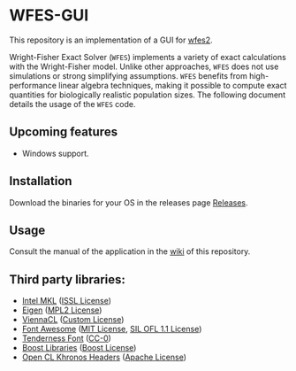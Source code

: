 # WFES-GUI

This repository is an implementation of a GUI for [wfes2](https://github.com/dekoning-lab/wfes2).

Wright-Fisher Exact Solver (`WFES`) implements a variety of exact calculations with the Wright-Fisher model. Unlike other approaches, `WFES` does not use simulations or strong simplifying assumptions. `WFES` benefits from high-performance linear algebra techniques, making it possible to compute exact quantities for biologically realistic population sizes. The following document details the usage of the `WFES` code.

## Upcoming features

* Windows support.

## Installation

Download the binaries for your OS in the releases page [Releases]().

## Usage

Consult the manual of the application in the [wiki](https://github.com/dekoning-lab/wfes-gui/wiki) of this repository.

## Third party libraries:

* [Intel MKL](https://software.intel.com/content/www/us/en/develop/tools/math-kernel-library.html) ([ISSL License](https://software.intel.com/content/www/us/en/develop/articles/end-user-license-agreement.html))
* [Eigen](http://eigen.tuxfamily.org/) ([MPL2 License](https://www.mozilla.org/en-US/MPL/2.0/))
* [ViennaCL](https://github.com/viennacl/viennacl-dev) ([Custom License](https://github.com/viennacl/viennacl-dev/blob/master/LICENSE))
* [Font Awesome](https://fontawesome.com/) ([MIT License](https://opensource.org/licenses/mit-license.html), [SIL OFL 1.1 License](https://scripts.sil.org/cms/scripts/page.php?site_id=nrsi&id=OFL))
* [Tenderness Font](https://fontlibrary.org/en/font/tenderness) ([CC-0](https://creativecommons.org/share-your-work/public-domain/cc0/))
* [Boost Libraries](https://www.boost.org/) ([Boost License](https://www.boost.org/users/license.html))
* [Open CL Khronos Headers](https://github.com/KhronosGroup/OpenCL-Headers) ([Apache License](https://github.com/KhronosGroup/OpenCL-Headers/blob/master/LICENSE))
